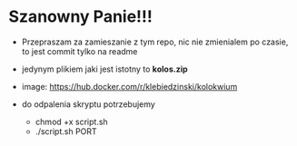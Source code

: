 # Szanowny Panie!!!
- Przepraszam za zamieszanie z tym repo, nic nie zmienialem po czasie, to jest commit tylko na readme
- jedynym plikiem jaki jest istotny to **kolos.zip**
- image: https://hub.docker.com/r/klebiedzinski/kolokwium

- do odpalenia skryptu potrzebujemy
  - chmod +x script.sh
  - ./script.sh PORT


